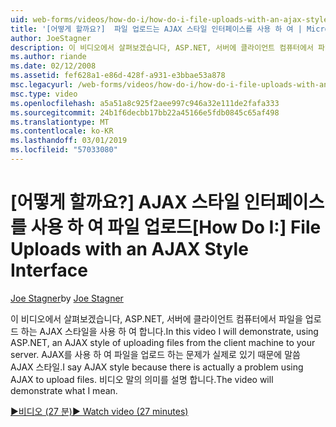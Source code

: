 ```yaml
---
uid: web-forms/videos/how-do-i/how-do-i-file-uploads-with-an-ajax-style-interface
title: '[어떻게 할까요?]  파일 업로드는 AJAX 스타일 인터페이스를 사용 하 여 | Microsoft Docs'
author: JoeStagner
description: 이 비디오에서 살펴보겠습니다, ASP.NET, 서버에 클라이언트 컴퓨터에서 파일을 업로드 하는 AJAX 스타일을 사용 하 여 합니다. 있기 때문에 AJAX 스타일 말씀을 하는 중...
ms.author: riande
ms.date: 02/12/2008
ms.assetid: fef628a1-e86d-428f-a931-e3bbae53a878
msc.legacyurl: /web-forms/videos/how-do-i/how-do-i-file-uploads-with-an-ajax-style-interface
msc.type: video
ms.openlocfilehash: a5a51a8c925f2aee997c946a32e111de2fafa333
ms.sourcegitcommit: 24b1f6decbb17bb22a45166e5fdb0845c65af498
ms.translationtype: MT
ms.contentlocale: ko-KR
ms.lasthandoff: 03/01/2019
ms.locfileid: "57033080"
---
```

<a name="how-do-i--file-uploads-with-an-ajax-style-interface"></a><span data-ttu-id="fd1f3-104">[어떻게 할까요?]  AJAX 스타일 인터페이스를 사용 하 여 파일 업로드</span><span class="sxs-lookup"><span data-stu-id="fd1f3-104">[How Do I:]  File Uploads with an AJAX Style Interface</span></span>
====================
<span data-ttu-id="fd1f3-105">[Joe Stagner](https://github.com/JoeStagner)</span><span class="sxs-lookup"><span data-stu-id="fd1f3-105">by [Joe Stagner](https://github.com/JoeStagner)</span></span>

<span data-ttu-id="fd1f3-106">이 비디오에서 살펴보겠습니다, ASP.NET, 서버에 클라이언트 컴퓨터에서 파일을 업로드 하는 AJAX 스타일을 사용 하 여 합니다.</span><span class="sxs-lookup"><span data-stu-id="fd1f3-106">In this video I will demonstrate, using ASP.NET, an AJAX style of uploading files from the client machine to your server.</span></span> <span data-ttu-id="fd1f3-107">AJAX를 사용 하 여 파일을 업로드 하는 문제가 실제로 있기 때문에 말씀 AJAX 스타일.</span><span class="sxs-lookup"><span data-stu-id="fd1f3-107">I say AJAX style because there is actually a problem using AJAX to upload files.</span></span> <span data-ttu-id="fd1f3-108">비디오 말의 의미를 설명 합니다.</span><span class="sxs-lookup"><span data-stu-id="fd1f3-108">The video will demonstrate what I mean.</span></span>

[<span data-ttu-id="fd1f3-109">&#9654;비디오 (27 분)</span><span class="sxs-lookup"><span data-stu-id="fd1f3-109">&#9654; Watch video (27 minutes)</span></span>](https://channel9.msdn.com/Blogs/ASP-NET-Site-Videos/how-do-i-file-uploads-with-an-ajax-style-interface)
